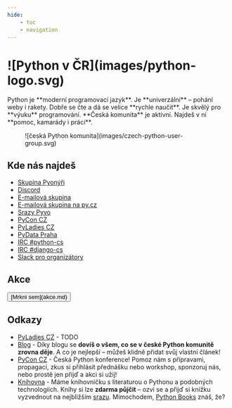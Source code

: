 ```yaml
---
hide:
    - toc
    - navigation
---
```


<h1 class="logo" markdown="1">
    ![Python v ČR](images/python-logo.svg)
</h1>

<div class="lead" markdown="1">
Python je **moderní programovací jazyk**. Je **univerzální** – pohání weby i rakety.
Dobře se čte a dá se velice **rychle naučit**. Je skvělý pro **výuku** programování.
**Česká komunita** je aktivní. Najdeš v ní **pomoc, kamarády i práci**.
</div>

<figure class="md" markdown="1">
![česká Python komunita](images/czech-python-user-group.svg)
</figure>

## Kde nás najdeš

-   [Skupina Pyonýři](https://www.facebook.com/groups/pyonieri/)
-   [Discord](https://discord.gg/yUbgArVAyF)
-   [E-mailová skupina](https://groups.google.com/group/django-cs/)
-   [E-mailová skupina na py.cz](http://www.py.cz/mailman/listinfo/python)
-   [Srazy Pyvo](https://twitter.com/naPyvo)
-   [PyCon CZ](https://twitter.com/PyConCZ)
-   [PyLadies CZ](https://twitter.com/PyLadiesCZ)
-   [PyData Praha](https://twitter.com/PyDataPrague)
-   [IRC #python-cs](irc://irc.freenode.net/python-cs)
-   [IRC #django-cs](irc://irc.freenode.net/django-cs)
-   [Slack pro organizátory](http://pyvec.slack.com/)

## Akce

<button markdown="1">
[Mrkni sem](akce.md)
</button>

## Odkazy

-   [PyLadies CZ](https://pyladies.cz/) - TODO
-   [Blog](http://blog.python.cz/) - Díky blogu se **dovíš o všem, co se v české Python komunitě zrovna děje**. A co je nejlepší – můžeš klidně přidat svůj vlastní článek!
-   [PyCon CZ](http://cz.pycon.org/) - Česká Python konference! Pomoz nám s přípravami, propagací, zkus si přihlásit přednášku nebo workshop, sponzoruj nás, nebo prostě jen přijď a akci si užij!
-   [Knihovna](https://books.pyvo.cz/) - Máme knihovničku s literaturou o Pythonu a podobných technologiích. Knihy si lze **zdarma půjčit** – ozvi se a přijď si knížku vyzvednout na nejbližším [srazu](akce.md). Mimochodem, [Python Books](http://pythonbooks.revolunet.com/) znáš, že?
